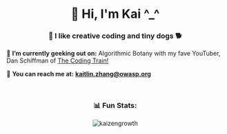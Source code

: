 <h1 align="center">👋 Hi, I'm Kai ^_^ </h1>
<h3 align="center">🎨  I like creative coding and tiny dogs  🐕</h3>

🌱  **I’m currently geeking out on:** Algorithmic Botany with my fave YouTuber, Dan Schiffman of [The Coding Train!](https://www.youtube.com/watch?v=70MQ-FugwbI&list=PLRqwX-V7Uu6ZV4yEcW3uDwOgGXKUUsPOM)

💬  **You can reach me at:** **kaitlin.zhang@owasp.org**

<br/>

<h3 align="center">📊 Fun Stats:</h3>

<p align="center"><img align="center" src="https://github-readme-streak-stats.herokuapp.com/?user=kaizengrowth&" alt="kaizengrowth" /></p>
